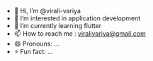 - 👋 Hi, I’m @virali-variya
- 👀 I’m interested in application development
- 🌱 I’m currently learning flutter
- 📫 How to reach me : viralivariya@gmail.com
- 😄 Pronouns: ...
- ⚡ Fun fact: ...

<!---
virali-variya/virali-variya is a ✨ special ✨ repository because its `README.md` (this file) appears on your GitHub profile.
You can click the Preview link to take a look at your changes.
--->
